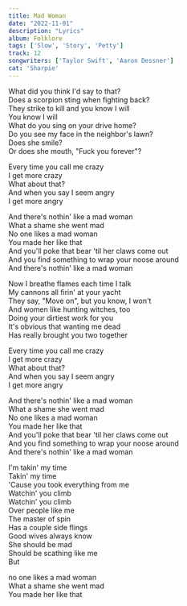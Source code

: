 ```yaml
---
title: Mad Woman
date: "2022-11-01"
description: "Lyrics"
album: Folklore
tags: ['Slow', 'Story', 'Petty']
track: 12
songwriters: ['Taylor Swift', 'Aaron Dessner']
cat: 'Sharpie'
---
```

<p className="verse-one">
What did you think I'd say to that? <br />
Does a scorpion sting when fighting back? <br />
They strike to kill and you know I will <br />
You know I will <br />
What do you sing on your drive home? <br />
Do you see my face in the neighbor's lawn? <br />
Does she smile? <br />
Or does she mouth, "Fuck you forever"? <br />
</p>
<p className="pre-chorus">
Every time you call me crazy <br />
I get more crazy <br />
What about that? <br />
And when you say I seem angry <br />
I get more angry <br />
</p>
<p className="chorus">
And there's nothin' like a mad woman <br />
What a shame she went mad <br />
No one likes a mad woman <br />
You made her like that <br />
And you'll poke that bear 'til her claws come out <br />
And you find something to wrap your noose around <br />
And there's nothin' like a mad woman <br />
</p>
<p className="verse-two">
Now I breathe flames each time I talk <br />
My cannons all firin' at your yacht <br />
They say, "Move on", but you know, I won't <br />
And women like hunting witches, too <br />
Doing your dirtiest work for you <br />
It's obvious that wanting me dead <br />
Has really brought you two together <br />
</p>
<p className="pre-chorus">
Every time you call me crazy <br />
I get more crazy <br />
What about that? <br />
And when you say I seem angry <br />
I get more angry <br />
</p>
<p className="chorus">
And there's nothin' like a mad woman <br />
What a shame she went mad <br />
No one likes a mad woman <br />
You made her like that <br />
And you'll poke that bear 'til her claws come out <br />
And you find something to wrap your noose around <br />
And there's nothin' like a mad woman <br />
</p>
<p className="bridge">
I'm takin' my time <br />
Takin' my time <br />
'Cause you took everything from me <br />
Watchin' you climb <br />
Watchin' you climb <br />
Over people like me <br />
The master of spin <br />
Has a couple side flings <br />
Good wives always know <br />
She should be mad <br />
Should be scathing like me <br />
But
</p> 
<p className="outro">
no one likes a mad woman <br />
What a shame she went mad <br />
You made her like that <br />
</p>
